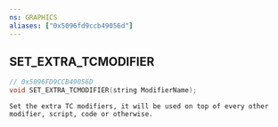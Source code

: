 ```yaml
---
ns: GRAPHICS
aliases: ["0x5096fd9ccb49056d"]
---
```

## SET_EXTRA_TCMODIFIER

```c
// 0x5096FD9CCB49056D
void SET_EXTRA_TCMODIFIER(string ModifierName);
```

```
Set the extra TC modifiers, it will be used on top of every other modifier, script, code or otherwise.
```
